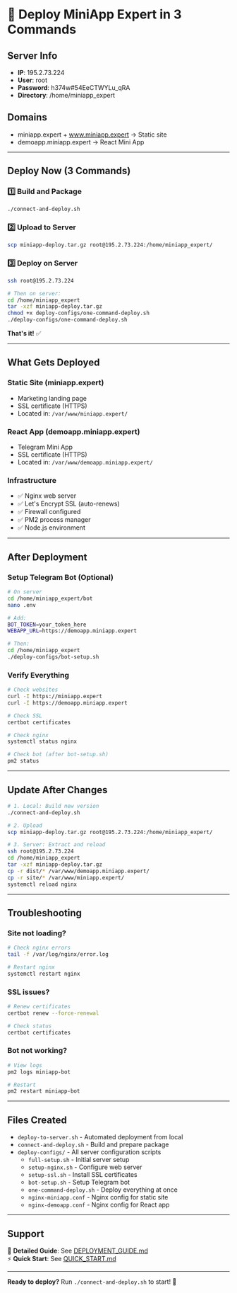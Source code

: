 # 🚀 Deploy MiniApp Expert in 3 Commands

## Server Info
- **IP**: 195.2.73.224
- **User**: root  
- **Password**: h374w#54EeCTWYLu_qRA
- **Directory**: /home/miniapp_expert

## Domains
- miniapp.expert + www.miniapp.expert → Static site
- demoapp.miniapp.expert → React Mini App

---

## Deploy Now (3 Commands)

### 1️⃣ Build and Package
```bash
./connect-and-deploy.sh
```

### 2️⃣ Upload to Server
```bash
scp miniapp-deploy.tar.gz root@195.2.73.224:/home/miniapp_expert/
```

### 3️⃣ Deploy on Server
```bash
ssh root@195.2.73.224

# Then on server:
cd /home/miniapp_expert
tar -xzf miniapp-deploy.tar.gz
chmod +x deploy-configs/one-command-deploy.sh
./deploy-configs/one-command-deploy.sh
```

**That's it!** ✅

---

## What Gets Deployed

### Static Site (miniapp.expert)
- Marketing landing page
- SSL certificate (HTTPS)
- Located in: `/var/www/miniapp.expert/`

### React App (demoapp.miniapp.expert)
- Telegram Mini App
- SSL certificate (HTTPS)
- Located in: `/var/www/demoapp.miniapp.expert/`

### Infrastructure
- ✅ Nginx web server
- ✅ Let's Encrypt SSL (auto-renews)
- ✅ Firewall configured
- ✅ PM2 process manager
- ✅ Node.js environment

---

## After Deployment

### Setup Telegram Bot (Optional)

```bash
# On server
cd /home/miniapp_expert/bot
nano .env

# Add:
BOT_TOKEN=your_token_here
WEBAPP_URL=https://demoapp.miniapp.expert

# Then:
cd /home/miniapp_expert
./deploy-configs/bot-setup.sh
```

### Verify Everything

```bash
# Check websites
curl -I https://miniapp.expert
curl -I https://demoapp.miniapp.expert

# Check SSL
certbot certificates

# Check nginx
systemctl status nginx

# Check bot (after bot-setup.sh)
pm2 status
```

---

## Update After Changes

```bash
# 1. Local: Build new version
./connect-and-deploy.sh

# 2. Upload
scp miniapp-deploy.tar.gz root@195.2.73.224:/home/miniapp_expert/

# 3. Server: Extract and reload
ssh root@195.2.73.224
cd /home/miniapp_expert
tar -xzf miniapp-deploy.tar.gz
cp -r dist/* /var/www/demoapp.miniapp.expert/
cp -r site/* /var/www/miniapp.expert/
systemctl reload nginx
```

---

## Troubleshooting

### Site not loading?
```bash
# Check nginx errors
tail -f /var/log/nginx/error.log

# Restart nginx
systemctl restart nginx
```

### SSL issues?
```bash
# Renew certificates
certbot renew --force-renewal

# Check status
certbot certificates
```

### Bot not working?
```bash
# View logs
pm2 logs miniapp-bot

# Restart
pm2 restart miniapp-bot
```

---

## Files Created

- `deploy-to-server.sh` - Automated deployment from local
- `connect-and-deploy.sh` - Build and prepare package
- `deploy-configs/` - All server configuration scripts
  - `full-setup.sh` - Initial server setup
  - `setup-nginx.sh` - Configure web server
  - `setup-ssl.sh` - Install SSL certificates
  - `bot-setup.sh` - Setup Telegram bot
  - `one-command-deploy.sh` - Deploy everything at once
  - `nginx-miniapp.conf` - Nginx config for static site
  - `nginx-demoapp.conf` - Nginx config for React app

---

## Support

📖 **Detailed Guide**: See [DEPLOYMENT_GUIDE.md](DEPLOYMENT_GUIDE.md)  
⚡ **Quick Start**: See [QUICK_START.md](QUICK_START.md)

---

**Ready to deploy?** Run `./connect-and-deploy.sh` to start! 🚀

